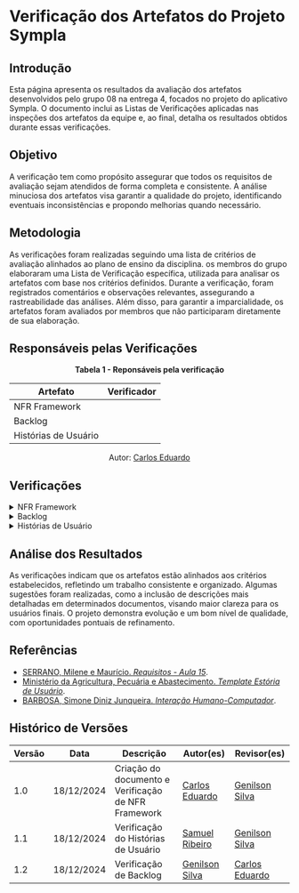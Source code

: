 # Verificação dos Artefatos do Projeto Sympla

## Introdução

Esta página apresenta os resultados da avaliação dos artefatos desenvolvidos pelo grupo 08 na entrega 4, focados no projeto do aplicativo Sympla. O documento inclui as Listas de Verificações aplicadas nas inspeções dos artefatos da equipe e, ao final, detalha os resultados obtidos durante essas verificações.

## Objetivo

A verificação tem como propósito assegurar que todos os requisitos de avaliação sejam atendidos de forma completa e consistente. A análise minuciosa dos artefatos visa garantir a qualidade do projeto, identificando eventuais inconsistências e propondo melhorias quando necessário.

## Metodologia

As verificações foram realizadas seguindo uma lista de critérios de avaliação alinhados ao plano de ensino da disciplina. os membros do grupo elaboraram uma Lista de Verificação específica, utilizada para analisar os artefatos com base nos critérios definidos. Durante a verificação, foram registrados comentários e observações relevantes, assegurando a rastreabilidade das análises. Além disso, para garantir a imparcialidade, os artefatos foram avaliados por membros que não participaram diretamente de sua elaboração.

## Responsáveis pelas Verificações

<div style="text-align: center;">
    <p><strong>Tabela 1 - Reponsáveis pela verificação </strong></p>
  </div>

| Artefato                  | Verificador                                        |
| ------------------------- | -------------------------------------------------- |
| NFR Framework             |            |
| Backlog                   |    |
| Histórias de Usuário      |  |

<p style="text-align: center; font-size: 14px;">
    Autor: <a href="https://github.com/dudupaz" target="_blank">Carlos Eduardo</a>
  </p>

## Verificações

<details>
  <summary>NFR Framework</summary>


  <h2>Lista de Verificação</h2>

  <div style="text-align: center;">
    <p><strong>Tabela 1: Lista de Verificação - NFR Framework</strong></p>
  </div>

<table border="1">

   <tr>
        <th>Id</th>
        <th>Descrição</th>
        <th>Resposta</th>
        <th>Versão, Data e Hora da Avaliação</th>
        <th>Fonte/Autor</th>
   </tr>
   <tr>
        <td>1</td>
        <td>No artefato há algum trecho que define o que é o NFR Framework e sua finalidade?</td>
        <td>Sim</td>
        <td>versão 1.0 - 18/12</td>
          <td><a href="https://github.com/dudupaz">Carlos Eduardo</a></td>
   </tr>
   <tr>
        <td>2</td>
        <td>Na página há algum trecho que explica sobre o conceito de softgoal?</td>
        <td>Sim</td>
        <td>versão 1.0 - 18/12</td>
       <td><a href="https://github.com/alanagabriele">Alana Gabriele</a></td>
   </tr>
   <tr>
        <td>3</td>
        <td>A página apresenta os tipos de softgoals e suas funções</td>
        <td>Sim</td>
        <td>versão 1.0 - 18/12</td>
        <td><a href="https://aprender3.unb.br/pluginfile.php/2972367/mod_resource/content/52/Plano_de_Ensino%20RE%20022024%20Turma%2002%20v1.pdf">Plano de Ensino</a></td>
  </tr>
  <tr>
        <td>4</td>
        <td>Algum trecho na página descreve o SIG (Softgoal Interdependency Graph)?</td>
        <td>Sim</td>
        <td>versão 1.0 - 18/12</td>
        <td><a href="https://repositorio.ufpe.br/bitstream/123456789/34150/1/DISSERTA%c3%87%c3%83O%20Reinaldo%20Ant%c3%b4nio%20da%20Silva.pdf">SILVA, Reinaldo Antônio da.</a></td>
  </tr>
    <tr>
        <td>5</td>
        <td> Algum trecho na página explica como as contribuições influenciam a satisfação dos softgoals?</td>
        <td>Sim</td>
        <td>versão 1.0 - 18/12</td>
        <td><a href="https://repositorio.ufpe.br/bitstream/123456789/34150/1/DISSERTA%c3%87%c3%83O%20Reinaldo%20Ant%c3%b4nio%20da%20Silva.pdf">SILVA, Reinaldo Antônio da.</a></td>
    </tr>
    <tr>
        <td>6</td>
        <td>Os impactos foram corretamente propagados?</td>
        <td>Sim</td>
        <td>versão 1.0 - 18/12</td>
        <td><a href="https://aprender3.unb.br/pluginfile.php/2972367/mod_resource/content/52/Plano_de_Ensino%20RE%20022024%20Turma%2002%20v1.pdf">Plano de Ensino</a></td>
  </tr>
    <tr>
        <td>7</td>
        <td>A página apresenta introdução, metodologia e referências?</td>
        <td>Sim</td>
        <td>versão 1.0 - 18/12</td>
        <td><a href="https://github.com/GenilsonJrs"> Genilson Silva</a></td>
    </tr>
     <tr>
    <td>8</td>
    <td>A página inclui um histórico de versões padronizado, com os nomes do autor e do revisor?</td>
    <td>Sim</td>
    <td>versão 1.0 - 18/12	</td>
    <td><a href="https://github.com/SamuelRicosta">Samuel Ribeiro</a></td>
  </tr>

</table>

<h2>Verificação</h2>
<p>Nenhum problema foi encontrado de acordo com a lista de verificação aplicada.

</p>

<h2>Sugestões</h2>
<p>Nenhuma sugestão a ser apontada.
</p>

<h2>Gravação</h2>
<p>O vídeo pode ser visto direto no <a href="https://youtu.be/2sjk1uFJ_dA?si=_rbKBNbXD4u7Oz3_">YouTube.</a></p>

<div style="text-align: center;">
  <p>Vídeo 1 - Verificação do NFR Framework </p>
</div>
<center>
<iframe width="560" height="315" src="https://youtube.com/embed/2sjk1uFJ_dA?si=_rbKBNbXD4u7Oz3_" title="YouTube video player" frameborder="0" allow="accelerometer; autoplay; clipboard-write; encrypted-media; gyroscope; picture-in-picture; web-share" referrerpolicy="strict-origin-when-cross-origin" allowfullscreen></iframe>
</center>
<p style="text-align: center; font-size: 14px;">
    Autor: <a href="https://github.com/dudupaz" target="_blank">Carlos Eduardo</a>
  </p>


</details>

<details>
  <summary>Backlog</summary>

  <h2>Lista de Verificação</h2>

<div style="text-align: center;">
    <p><strong>Tabela 2: Lista de Verificação - Backlog</strong></p>




<table border="1" style="width:100%; text-align:left;"> <tr> <th>Número</th> <th>Critério</th> <th>Avaliação</th> <th>Fonte</th> </tr> <tr> <td>1</td> <td>O backlog está priorizado de forma consistente, refletindo um maior valor o produto?</td> <td>Sim</td> <td><a href="https://scrumguides.org/scrum-guide.html">Schwaber, Ken. Scrum Guide</a></td> </tr> <tr> <td>2</td> <td>Os itens do backlog estão detalhados o suficiente para o próximo sprint, mantendo uma granularidade adequada?</td> <td>Sim</td> <td><a href="https://scrumguides.org/scrum-guide.html">Schwaber, Ken. Scrum Guide</a></td> </tr> <tr> <td>3</td> <td>O backlog contém uma descrição clara do que cada item representa (funcionalidade, melhoria, defeito, etc.)?</td> <td>Sim</td> <td><a href="https://www.mountaingoatsoftware.com/books/user-stories-applied">Cohn, Mike. User Stories Applied</a></td> </tr> <tr> <td>4</td> <td>O backlog cobre todos os requisitos funcionais identificados até o momento?</td> <td>Sim</td> <td><a href="https://aprender3.unb.br/pluginfile.php/2972504/mod_resource/content/1/Requisitos%20-%20Aula%2015a.pdf">SERRANO, Milene e Maurício. Requisitos - Aula 15</a></td> </tr> <tr> <td>5</td> <td>Os itens do backlog e o documento foram revisados?</td> <td>Sim</td> <td><a href="https://doi.org/10.1016/B978-012287032-3/50020-4">BARBOSA, Simone Diniz Junqueira. Interação Humano-Computador</a></td> </tr> </table>
    </div>


 <p style="text-align: center; font-size: 14px;">
    Autor: <a href="https://github.com/GenilsonJrs" target="_blank">Genilson Silva</a>
  </p>

<h2>Problemas</h2>
Nenhum problema foi encontrado de acordo com a lista de verificação aplicada.

<h2>Sugestões</h2>

Nenhuma sugestão a ser apontada.

<h2>Gravação</h2>

<p >O vídeo pode ser visto direto no <a href="https://www.youtube.com/watch?v=dXwX1j8uivo">YouTube.</a></p>

<div style="text-align: center">
<p>Vídeo 2 - Verificação de Backlog </p>
</div>

<iframe width="560" height="315" src="https://www.youtube.com/embed/dXwX1j8uivo?si=7hHBbMDL7f8HWPRA" title="YouTube video player" frameborder="0" allow="accelerometer; autoplay; clipboard-write; encrypted-media; gyroscope; picture-in-picture; web-share" referrerpolicy="strict-origin-when-cross-origin" allowfullscreen></iframe>

<p style="text-align: center; font-size: 14px;">
    Autor: <a href="https://github.com/GenilsonJrs" target="_blank">Genilson Silva</a>
  </p>


</details>

<details>
  <summary>Histórias de Usuário</summary>
<h2>Lista de Verificação</h2>

<div style="text-align: center;">
    <p><strong>Tabela 3: Lista de Verificação - Histórias de Usuário</strong></p>




<table border="1">
    <tr>
        <th>Número</th>
        <th>Critério</th>
        <th>Avaliação</th>
        <th>Fonte</th>
    </tr>
    <tr>
        <td>1</td>
        <td>A estrutura das histórias de usuário segue o formato padrão "Eu, como [usuário], quero [função] para [objetivo]"?</td>
        <td>Sim</td>
        <td>SERRANO, Milene e Maurício. Requisitos - Aula 15. Disponível em: <a href="link">link</a>.</td>
    </tr>
    <tr>
        <td>2</td>
        <td>Os critérios de aceitação são claros, verificáveis e detalhados para cada história?</td>
        <td>Sim</td>
        <td>Ministério da Agricultura, Pecuária e Abastecimento. Template Estória de Usuário. Disponível em: <a href="link">link</a>.</td>
    </tr>
    <tr>
        <td>3</td>
        <td>A prioridade de cada história está definida de forma objetiva e consistente?</td>
        <td>Sim</td>
        <td>BARBOSA, Simone Diniz Junqueira. Interação Humano-Computador. Disponível em: <a href="link">link</a>.</td>
    </tr>
    <tr>
        <td>4</td>
        <td>As histórias estão organizadas de forma que atendam a um ciclo de desenvolvimento iterativo e incremental?</td>
        <td>Sim</td>
        <td>Beck, Kent. Manifesto Ágil. Disponível em: <a href="link">link</a>.</td>
    </tr>
    <tr>
        <td>5</td>
        <td>Os autores e revisores são identificados e há um histórico de versões atualizado?</td>
        <td>Sim</td>
        <td>PMBOK Guide, Project Management Institute. Disponível em: <a href="link">link</a>.</td>
    </tr>
    <tr>
        <td>6</td>
        <td>Há exemplos que ilustrem o uso prático das histórias descritas?</td>
        <td>Sim</td>
        <td>Ministério da Agricultura, Pecuária e Abastecimento. Template Estória de Usuário. Disponível em: <a href="link">link</a>.</td>
    </tr>
    <tr>
        <td>7</td>
        <td>Os ajustes realizados em versões posteriores estão descritos e justificam as mudanças feitas?</td>
        <td>Sim</td>
        <td>PMBOK Guide, Project Management Institute. Disponível em: <a href="link">link</a>.</td>
    </tr>
</table>
    </div>


 <p style="text-align: center; font-size: 14px;">
    Autor: <a href="https://github.com/SamuelRicosta" target="_blank">Samuel Ribeiro</a>
  </p>

<h2>Problemas</h2>
Nenhum problema foi encontrado de acordo com a lista de verificação aplicada.

<h2>Sugestões</h2>

Nenhuma sugestão a ser apontada.

<h2>Gravação</h2>

<p >O vídeo pode ser visto direto no <a href="https://youtube.com/watch?v=_JN3nFlIAjo">YouTube.</a></p>

<div style="text-align: center">
<p>Vídeo 3 - Verificação de Personas </p>
</div>

<iframe width="560" height="315" src="https://www.youtube.com/embed/_JN3nFlIAjo?si=dXEQwg3-QyedIjeo" title="YouTube video player" frameborder="0" allow="accelerometer; autoplay; clipboard-write; encrypted-media; gyroscope; picture-in-picture; web-share" referrerpolicy="strict-origin-when-cross-origin" allowfullscreen></iframe>

<p style="text-align: center; font-size: 14px;">
    Autor: <a href="https://github.com/SamuelRicosta" target="_blank">Samuel Ribeiro</a>
  </p>
</details>


## Análise dos Resultados

As verificações indicam que os artefatos estão alinhados aos critérios estabelecidos, refletindo um trabalho consistente e organizado. Algumas sugestões foram realizadas, como a inclusão de descrições mais detalhadas em determinados documentos, visando maior clareza para os usuários finais. O projeto demonstra evolução e um bom nível de qualidade, com oportunidades pontuais de refinamento.

## Referências

- [SERRANO, Milene e Maurício. *Requisitos - Aula 15*](https://aprender3.unb.br/pluginfile.php/2972504/mod_resource/content/1/Requisitos%20-%20Aula%2015a.pdf).  
- [Ministério da Agricultura, Pecuária e Abastecimento. *Template Estória de Usuário*](https://www.gov.br/agricultura/pt-br/acesso-a-informacao/licitacoes-e-contratos/edital/2019/pregao-eletronico-no-05-2018/templates-artefatos/estoria-de-usuario.doc/view).  
- [BARBOSA, Simone Diniz Junqueira. *Interação Humano-Computador*](https://doi.org/10.1016/B978-012287032-3/50020-4).  

## Histórico de Versões

| **Versão** | **Data**   | **Descrição**              | **Autor(es)**                                      | **Revisor(es)**                                    |
| ---------- | ---------- | -------------------------- | -------------------------------------------------- | -------------------------------------------------- |
| 1.0        | 18/12/2024 | Criação do documento e Verificação de NFR Framework      | [Carlos Eduardo](https://github.com/dudupaz)       | [Genilson Silva](https://github.com/GenilsonJrs)   |
| 1.1        | 18/12/2024 | Verificação do Histórias de Usuário      | [Samuel Ribeiro](https://github.com/SamuelRicosta)       | [Genilson Silva](https://github.com/GenilsonJrs)   |
| 1.2        | 18/12/2024 | Verificação de  Backlog     | [Genilson Silva](https://github.com/GenilsonJrs)       | [Carlos Eduardo](https://github.com/dudupaz)    |

